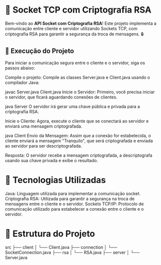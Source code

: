 # 🔐 Socket TCP com Criptografia RSA

Bem-vindo ao **API Socket com Criptografia RSA**! Este projeto implementa a comunicação entre cliente e servidor utilizando Sockets TCP, com criptografia RSA para garantir a segurança da troca de mensagens. 🔒

## 🚀 Execução do Projeto

Para iniciar a comunicação segura entre o cliente e o servidor, siga os passos abaixo:

Compile o projeto: Compile as classes Server.java e Client.java usando o compilador Java:

javac Server.java Client.java
Inicie o Servidor: Primeiro, você precisa iniciar o servidor, que ficará aguardando conexões de clientes.

java Server
O servidor irá gerar uma chave pública e privada para a criptografia RSA.

Inicie o Cliente: Agora, execute o cliente que se conectará ao servidor e enviará uma mensagem criptografada.

java Client
Envio da Mensagem: Assim que a conexão for estabelecida, o cliente enviará a mensagem "Tranquilo", que será criptografada e enviada ao servidor para ser descriptografada.

Resposta: O servidor recebe a mensagem criptografada, a descriptografa usando sua chave privada e exibe o resultado.

# 🔑 Tecnologias Utilizadas
Java: Linguagem utilizada para implementar a comunicação socket.
Criptografia RSA: Utilizada para garantir a segurança na troca de mensagens entre o cliente e o servidor.
Sockets TCP/IP: Protocolo de comunicação utilizado para estabelecer a conexão entre o cliente e o servidor.

# 📁 Estrutura do Projeto
src
├── client
│   └── Client.java
├── connection
│   └── SocketConnection.java
├── rsa
│   └── RSA.java
├── server
│   └── Server.java





